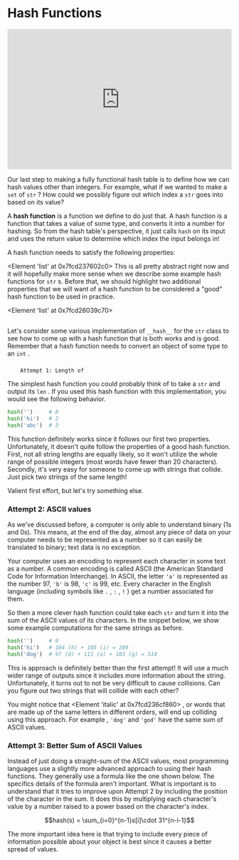 # Hash Functions

<div style="position: relative; padding-bottom: 62.5%; height: 0;">
    <iframe src="https://www.loom.com/share/a55d32cc2e0947249fc4455c6ec6b375" frameborder="0" webkitallowfullscreen mozallowfullscreen allowfullscreen style="position: absolute; top: 0; left: 0; width: 100%; height: 100%;"></iframe>
</div>

Our last step to making a fully functional hash table is to define how we can hash values other than integers. For example, what if we wanted to make a
`set`
of
`str`
? How could we possibly figure out which index a
`str`
goes into based on its value?

A
**hash function**
is a function we define to do just that. A hash function is a function that takes a value of some type, and converts it into a number for hashing. So from the hash table's perspective, it just calls
`hash`
on its input and uses the return value to determine which index the input belongs in!

A hash function needs to satisfy the following properties:

<Element 'list' at 0x7fcd237602c0>
This is all pretty abstract right now and it will hopefully make more sense when we describe some example hash functions for
`str`
s. Before that, we should highlight two additional properties that we will want of a hash function to be considered a "good" hash function to be used in practice.

<Element 'list' at 0x7fcd26039c70>
## 
		

Let's consider some various implementation of
`__hash__`
for the
`str`
class to see how to come up with a hash function that is both works and is good. Remember that a hash function needs to convert an object of some type to an
`int`
.

### 
		Attempt 1: Length of 
		

The simplest hash function you could probably think of to take a
`str`
and output its
`len`
. If you used this hash function with this implementation, you would see the following behavior.

```py
hash('')     # 0
hash('hi')   # 2
hash('abc')  # 3
```

This function definitely works since it follows our first two properties. Unfortunately, it doesn't quite follow the properties of a good hash function. First, not all string lengths are equally likely, so it won't utilize the whole range of possible integers (most words have fewer than 20 characters). Secondly, it's very easy for someone to come up with strings that collide. Just pick two strings of the same length!

Valient first effort, but let's try something else.

### Attempt 2: ASCII values

As we've discussed before, a computer is only able to understand binary (1s and 0s). This means, at the end of the day, almost any piece of data on your computer needs to be represented as a number so it can easily be translated to binary; text data is no exception.

Your computer uses an encoding to represent each character in some text as a number. A common encoding is called ASCII (the American Standard Code for Information Interchange). In ASCII, the letter
`'a'`
is represented as the number 97,
`'b'`
is 98,
`'c'`
is 99, etc. Every character in the English language (including symbols like
`.`
,
`:`
,
`!`
) get a number associated for them.

So then a more clever hash function could take each
`str`
and turn it into the sum of the ASCII values of its characters. In the snippet below, we show some example computations for the same strings as before.

```py
hash('')     # 0
hash('hi')   # 104 (h) + 105 (i) = 209
hash('dog')  # 97 (d) + 111 (o) + 103 (g) = 314 
```

This is approach is definitely better than the first attempt! It will use a much wider range of outputs since it includes more information about the string. Unfortunately, it turns out to not be very difficult to cause collisions. Can you figure out two strings that will collide with each other?

You might notice that
<Element 'italic' at 0x7fcd236cf860>
, or words that are made up of the same letters in different orders, will end up colliding using this approach. For example ,
`'dog'`
and
`'god'`
have the same sum of ASCII values.

### Attempt 3: Better Sum of ASCII Values

Instead of just doing a straight-sum of the ASCII values, most programming languages use a slightly more advanced approach to using their hash functions. They generally use a formula like the one shown below. The specifics details of the formula aren't important. What is important is to understand that it tries to improve upon Attempt 2 by including the position of the character in the sum. It does this by multiplying each character's value by a number raised to a power based on the character's index.

$$hash(s) = \sum_{i=0}^{n-1}s[i]\cdot 31^{n-i-1}$$

The more important idea here is that trying to include every piece of information possible about your object is best since it causes a better spread of values.


